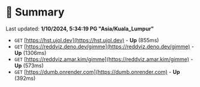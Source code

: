 # 📖 Summary
Last updated: **1/10/2024, 5:34:19 PG "Asia/Kuala_Lumpur"**

- `GET` [https://hst.ujol.dev](https://hst.ujol.dev) - **Up** (855ms)
- `GET` [https://reddviz.deno.dev/gimme](https://reddviz.deno.dev/gimme) - **Up** (1306ms)
- `GET` [https://reddviz.amar.kim/gimme](https://reddviz.amar.kim/gimme) - **Up** (573ms)
- `GET` [https://dumb.onrender.com](https://dumb.onrender.com) - **Up** (392ms)
